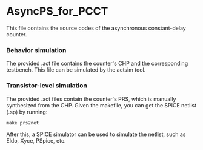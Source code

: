 # AsyncPS_for_PCCT
This file contains the source codes of the asynchronous constant-delay counter.

### Behavior simulation
The provided .act file contains the counter's CHP and the corresponding testbench. This file can be simulated by the actsim tool.

### Transistor-level simulation
The provided .act files contain the counter's PRS, which is manually synthesized from the CHP. Given the makefile, you can get the SPICE netlist (.sp) by running:

```
make prs2net
```

After this, a SPICE simulator can be used to simulate the netlist, such as Eldo, Xyce, PSpice, etc.
